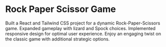 # Rock Paper Scissor Game
Built a React and Tailwind CSS project for a dynamic Rock-Paper-Scissors game. Expanded gameplay with lizard and Spock choices. Implemented responsive design for optimal user experience. Enjoy an engaging twist on the classic game with additional strategic options.
